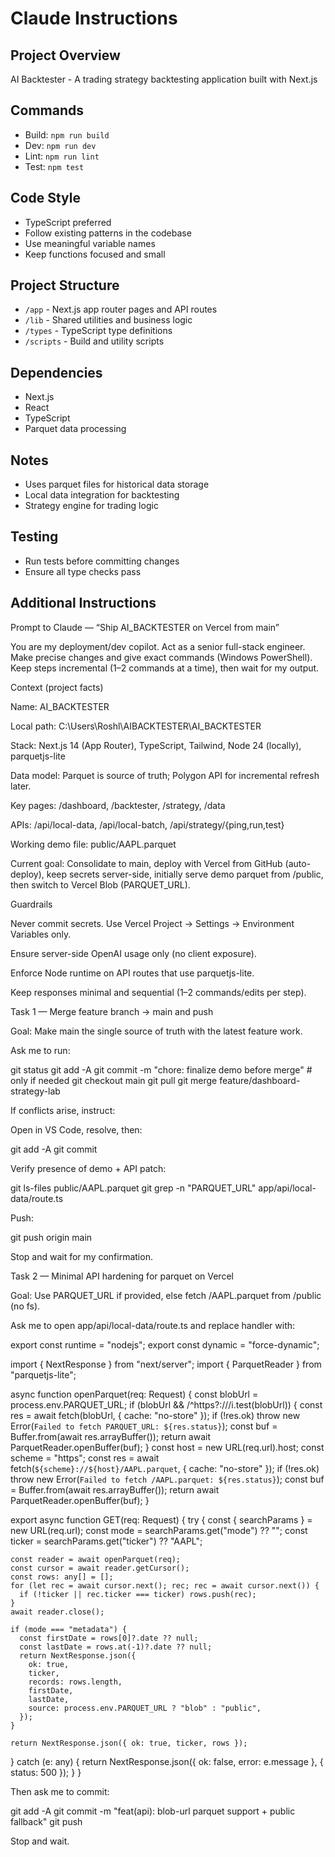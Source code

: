 # Claude Instructions

## Project Overview
AI Backtester - A trading strategy backtesting application built with Next.js

## Commands
- Build: `npm run build`
- Dev: `npm run dev`
- Lint: `npm run lint`
- Test: `npm test`

## Code Style
- TypeScript preferred
- Follow existing patterns in the codebase
- Use meaningful variable names
- Keep functions focused and small

## Project Structure
- `/app` - Next.js app router pages and API routes
- `/lib` - Shared utilities and business logic
- `/types` - TypeScript type definitions
- `/scripts` - Build and utility scripts

## Dependencies
- Next.js
- React
- TypeScript
- Parquet data processing

## Notes
- Uses parquet files for historical data storage
- Local data integration for backtesting
- Strategy engine for trading logic

## Testing
- Run tests before committing changes
- Ensure all type checks pass

## Additional Instructions
Prompt to Claude — “Ship AI_BACKTESTER on Vercel from main”

You are my deployment/dev copilot. Act as a senior full-stack engineer. Make precise changes and give exact commands (Windows PowerShell). Keep steps incremental (1–2 commands at a time), then wait for my output.

Context (project facts)

Name: AI_BACKTESTER

Local path: C:\Users\Roshl\AIBACKTESTER\AI_BACKTESTER

Stack: Next.js 14 (App Router), TypeScript, Tailwind, Node 24 (locally), parquetjs-lite

Data model: Parquet is source of truth; Polygon API for incremental refresh later.

Key pages: /dashboard, /backtester, /strategy, /data

APIs: /api/local-data, /api/local-batch, /api/strategy/{ping,run,test}

Working demo file: public/AAPL.parquet

Current goal: Consolidate to main, deploy with Vercel from GitHub (auto-deploy), keep secrets server-side, initially serve demo parquet from /public, then switch to Vercel Blob (PARQUET_URL).

Guardrails

Never commit secrets. Use Vercel Project → Settings → Environment Variables only.

Ensure server-side OpenAI usage only (no client exposure).

Enforce Node runtime on API routes that use parquetjs-lite.

Keep responses minimal and sequential (1–2 commands/edits per step).

Task 1 — Merge feature branch → main and push

Goal: Make main the single source of truth with the latest feature work.

Ask me to run:

git status
git add -A
git commit -m "chore: finalize demo before merge"  # only if needed
git checkout main
git pull
git merge feature/dashboard-strategy-lab


If conflicts arise, instruct:

Open in VS Code, resolve, then:

git add -A
git commit


Verify presence of demo + API patch:

git ls-files public/AAPL.parquet
git grep -n "PARQUET_URL" app/api/local-data/route.ts


Push:

git push origin main


Stop and wait for my confirmation.

Task 2 — Minimal API hardening for parquet on Vercel

Goal: Use PARQUET_URL if provided, else fetch /AAPL.parquet from /public (no fs).

Ask me to open app/api/local-data/route.ts and replace handler with:

export const runtime = "nodejs";
export const dynamic = "force-dynamic";

import { NextResponse } from "next/server";
import { ParquetReader } from "parquetjs-lite";

async function openParquet(req: Request) {
  const blobUrl = process.env.PARQUET_URL;
  if (blobUrl && /^https?:\/\//i.test(blobUrl)) {
    const res = await fetch(blobUrl, { cache: "no-store" });
    if (!res.ok) throw new Error(`Failed to fetch PARQUET_URL: ${res.status}`);
    const buf = Buffer.from(await res.arrayBuffer());
    return await ParquetReader.openBuffer(buf);
  }
  const host = new URL(req.url).host;
  const scheme = "https";
  const res = await fetch(`${scheme}://${host}/AAPL.parquet`, { cache: "no-store" });
  if (!res.ok) throw new Error(`Failed to fetch /AAPL.parquet: ${res.status}`);
  const buf = Buffer.from(await res.arrayBuffer());
  return await ParquetReader.openBuffer(buf);
}

export async function GET(req: Request) {
  try {
    const { searchParams } = new URL(req.url);
    const mode = searchParams.get("mode") ?? "";
    const ticker = searchParams.get("ticker") ?? "AAPL";

    const reader = await openParquet(req);
    const cursor = await reader.getCursor();
    const rows: any[] = [];
    for (let rec = await cursor.next(); rec; rec = await cursor.next()) {
      if (!ticker || rec.ticker === ticker) rows.push(rec);
    }
    await reader.close();

    if (mode === "metadata") {
      const firstDate = rows[0]?.date ?? null;
      const lastDate = rows.at(-1)?.date ?? null;
      return NextResponse.json({
        ok: true,
        ticker,
        records: rows.length,
        firstDate,
        lastDate,
        source: process.env.PARQUET_URL ? "blob" : "public",
      });
    }

    return NextResponse.json({ ok: true, ticker, rows });
  } catch (e: any) {
    return NextResponse.json({ ok: false, error: e.message }, { status: 500 });
  }
}


Then ask me to commit:

git add -A
git commit -m "feat(api): blob-url parquet support + public fallback"
git push


Stop and wait.